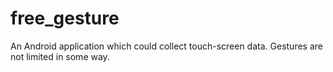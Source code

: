 # free_gesture
An Android application which could collect touch-screen data. Gestures are not limited in some way.
